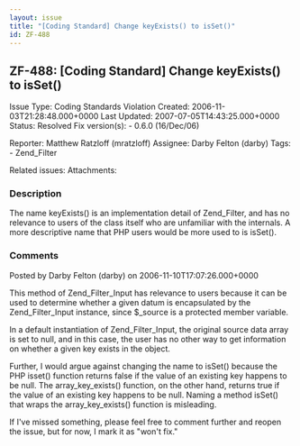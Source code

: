 ```yaml
---
layout: issue
title: "[Coding Standard] Change keyExists() to isSet()"
id: ZF-488
---
```


ZF-488: [Coding Standard] Change keyExists() to isSet()
-------------------------------------------------------

 Issue Type: Coding Standards Violation Created: 2006-11-03T21:28:48.000+0000 Last Updated: 2007-07-05T14:43:25.000+0000 Status: Resolved Fix version(s): - 0.6.0 (16/Dec/06)
 
 Reporter:  Matthew Ratzloff (mratzloff)  Assignee:  Darby Felton (darby)  Tags: - Zend\_Filter
 
 Related issues: 
 Attachments: 
### Description

The name keyExists() is an implementation detail of Zend\_Filter, and has no relevance to users of the class itself who are unfamiliar with the internals. A more descriptive name that PHP users would be more used to is isSet().

 

 

### Comments

Posted by Darby Felton (darby) on 2006-11-10T17:07:26.000+0000

This method of Zend\_Filter\_Input has relevance to users because it can be used to determine whether a given datum is encapsulated by the Zend\_Filter\_Input instance, since $\_source is a protected member variable.

In a default instantiation of Zend\_Filter\_Input, the original source data array is set to null, and in this case, the user has no other way to get information on whether a given key exists in the object.

Further, I would argue against changing the name to isSet() because the PHP isset() function returns false if the value of an existing key happens to be null. The array\_key\_exists() function, on the other hand, returns true if the value of an existing key happens to be null. Naming a method isSet() that wraps the array\_key\_exists() function is misleading.

If I've missed something, please feel free to comment further and reopen the issue, but for now, I mark it as "won't fix."

 

 